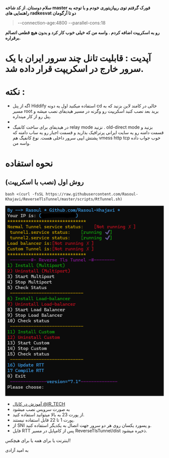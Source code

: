 **سلام دوستان.
از کد شاخه master فورک گرفتم توی ریپازیتوری خودم و با توجه به راهنمایی های radkesvat دو تا آرگومان**
> --connection-age:4800
> --parallel-cons:18

**رو به اسکریپت اضافه کردم .
واسه من که خیلی خوب کار کرد و بدون هیچ قطعی اتصالم برقراره.**


 # آپدیت : قابلیت تانل چند سرور ایران با یک سرور خارج در اسکریپت قرار داده شد.

# نکته :
- اگه از پنل Hiddify استفاده میکنید اول یه دونه cd خالی در کامند لاین بزنید که به مسیر root برید بعد نصب کنید اسکریپت رو وگرنه در مسیر هیدیفای نصب میشه و پنل رو از کار مینداره.
- 
- در هیدیفای برای ساخت کانفیگ relay mode نزنید . old-direct mode بزنید و قسمت دامنه رو یه سایت ایرانی پرترافیک بذارید و قسمت اجبار رو یه ساب دامنه که پشتش ایپی سرور داخلی هست. نوع کانفیگ هم vmess http tcp خوب جواب داده واسه من.

# نحوه استفاده 

 ## روش اول (نصب با اسکریپت)
 
 ```
 bash <(curl -fsSL https://raw.githubusercontent.com/Rasoul-Khajavi/ReverseTlsTunnel/master/scripts/RtTunnel.sh)
 ```
 
 ![1](https://raw.githubusercontent.com/Rasoul-Khajavi/ReverseTlsTunnel/master/RTT.png)
 
 - [آموزش در کانال @IR_TECH](https://youtube.com/watch?v=1mj1fhA2X6s)
- به صورت سرویس نصب میشود 
- از پورت 23 به بالا میتوانید استفاده کنید. 
- پورت 1 تا 22 قابل استفاده نیستند. 
- از SNI و پسورد یکسان روی هر دو سرور جهت اتصال به یکدیگر استفاده کنید.
- فایل RTT پس از کامپایل در مسیر ReverseTlsTunnel/dist ذخیره میشود.
 

اینترنت یا برای همه یا برای هیچکس!

به امید آزادی

